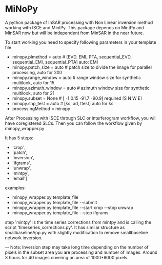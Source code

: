 # MiNoPy

A python package of InSAR processing with Non Linear inversion method working with ISCE and MintPy.
This package depends on MintPy and MinSAR now but will be independent from MinSAR in the near future.

To start working you need to specify following parameters in your template file:

- minopy.plmethod                       = auto         # [EVD, EMI, PTA, sequential_EVD, sequential_EMI, sequential_PTA] auto: EMI
- minopy.patch_size                     = auto         # patch size to divide the image for parallel processing, auto for 200
- minopy.range_window                   = auto         # range window size for synthetic multilook, auto for 15
- minopy.azimuth_window                 = auto         # azimuth window size for synthetic multilook, auto for 21
- minopy.subset                         = None         # [ -1 0.15 -91.7 -90.9] required [S N W E]
- minopy.shp_test                       = auto         # [ks, ad, ttest] auto for ks  
- processingMethod                      = minopy


After Processing with ISCE through SLC or interferogram workflow, you will have coregistered SLCs. Then you can follow the workflow given by minopy_wrapper.py

It has 5 steps:
- 'crop',
- 'patch',
- 'inversion',
- 'ifgrams',
- 'unwrap',
- 'mintpy',
- 'email']

examples:

- minopy_wrapper.py template_file
- minopy_wrapper.py template_file --submit
- minopy_wrapper.py template_file --start crop --stop unwrap
- minopy_wrapper.py template_file --step ifgrams


step 'mintpy' is the time series corrections from mintpy and is calling the script 'timeseries_corrections.py'. It has similar 
structure as smallbaselineApp.py with slightly modification to remove smallbaseline network inversion.


-- Note:
Inversion step may take long time depending on the number of pixels in the subset area you are processing and number of images. Around 3 hours for 40 images covering an area of 1000*6000 pixels





